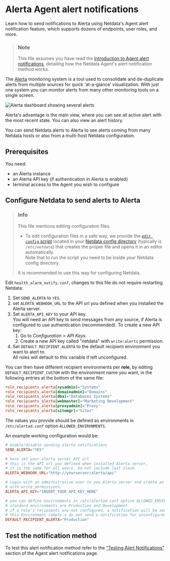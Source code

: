 # Alerta Agent alert notifications

Learn how to send notifications to Alerta using Netdata's Agent alert notification feature, which supports dozens of endpoints, user roles, and more.

> ### Note
>
> This file assumes you have read the [Introduction to Agent alert notifications](https://github.com/netdata/netdata/blob/master/health/notifications/README.md), detailing how the Netdata Agent's alert notification method works.

The [Alerta](https://alerta.io) monitoring system is a tool used to consolidate and de-duplicate alerts from multiple sources for quick ‘at-a-glance’ visualization.
With just one system you can monitor alerts from many other monitoring tools on a single screen.

![Alerta dashboard showing several alerts](https://docs.alerta.io/_images/alerta-screen-shot-3.png)

Alerta's advantage is the main view, where you can see all active alert with the most recent state.
You can also view an alert history.

You can send Netdata alerts to Alerta to see alerts coming from many Netdata hosts or also from a multi-host Netdata configuration.

## Prerequisites

You need:

- an Alerta instance
- an Alerta API key (if authentication in Alerta is enabled)
- terminal access to the Agent you wish to configure

## Configure Netdata to send alerts to Alerta

> ### Info
>
> This file mentions editing configuration files.  
>
> - To edit configuration files in a safe way, we provide the [`edit config` script](https://github.com/netdata/netdata/blob/master/docs/configure/nodes.md#use-edit-config-to-edit-configuration-files) located in your [Netdata config directory](https://github.com/netdata/netdata/blob/master/docs/configure/nodes.md#the-netdata-config-directory) (typically is `/etc/netdata`) that creates the proper file and opens it in an editor automatically.  
> Note that to run the script you need to be inside your Netdata config directory.
>
> It is recommended to use this way for configuring Netdata.

Edit `health_alarm_notify.conf`, changes to this file do not require restarting Netdata:

1. Set `SEND_ALERTA` to `YES`.
2. set `ALERTA_WEBHOOK_URL` to the API url you defined when you installed the Alerta server.
3. Set `ALERTA_API_KEY` to your API key.  
   You will need an API key to send messages from any source, if Alerta is configured to use authentication (recommended). To create a new API key:  
   1. Go to *Configuration* > *API Keys*.
   2. Create a new API key called "netdata" with `write:alerts` permission.
4. Set `DEFAULT_RECIPIENT_ALERTA` to the default recipient environment you want to alert to.  
   All roles will default to this variable if left unconfigured.

You can then have different recipient environments per **role**, by editing `DEFAULT_RECIPIENT_CUSTOM` with the environment name you want, in the following entries at the bottom of the same file:

```conf
role_recipients_alerta[sysadmin]="Systems"
role_recipients_alerta[domainadmin]="Domains"
role_recipients_alerta[dba]="Databases Systems"
role_recipients_alerta[webmaster]="Marketing Development"
role_recipients_alerta[proxyadmin]="Proxy"
role_recipients_alerta[sitemgr]="Sites"
```

The values you provide should be defined as environments in `/etc/alertad.conf` option `ALLOWED_ENVIRONMENTS`.

An example working configuration would be:

```conf
# enable/disable sending alerta notifications
SEND_ALERTA="YES"

# here set your alerta server API url
# this is the API url you defined when installed Alerta server, 
# it is the same for all users. Do not include last slash.
ALERTA_WEBHOOK_URL="http://yourserver/alerta/api"

# Login with an administrative user to you Alerta server and create an API KEY
# with write permissions.
ALERTA_API_KEY="INSERT_YOUR_API_KEY_HERE"

# you can define environments in /etc/alertad.conf option ALLOWED_ENVIRONMENTS
# standard environments are Production and Development
# if a role's recipients are not configured, a notification will be send to
# this Environment (empty = do not send a notification for unconfigured roles):
DEFAULT_RECIPIENT_ALERTA="Production"
```

## Test the notification method

To test this alert notification method refer to the ["Testing Alert Notifications"](https://github.com/netdata/netdata/blob/master/health/notifications/README.md#testing-alert-notifications) section of the Agent alert notifications page.
